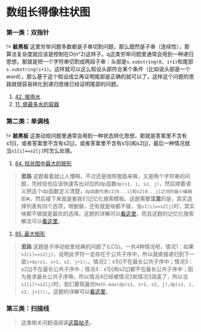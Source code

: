 # 数组长得像柱状图

### 第一类：双指针
!> **敲黑板** 这里穷举问题多数都是子串切割问题，那么既然是子串（连续性），那算法复杂度就应该是控制在O(n^2)这样子。q这类穷举问题里通常会用到一种递归思想，那就是把一个字符串切割成两段子串：头部是`s.substring(0, i+1)`和尾部`s.substring(i+1)`。这样就可以这么假设头部符合某个条件（比如说头部是一个word），那么基于这个假设成立再证明尾部是正确的就可以了，这样这个问题的思路就很容易转化到递归思维已经证明尾部的问题。
1. [42. 接雨水](#接雨水)
1. [11. 盛最多水的容器](#盛最多水的容器)

### 第二类：单调栈
!> **敲黑板** 这类动规问题里通常会用到一种状态转化思想，那就是答案里不含有s1[i]，或者答案里不含有s2[j]，或者答案里不含有s1[i]和s2[j]，最后一种情况就当`s1[i]==s2[j]`时怎么处理。
>
1. [84. 柱状图中最大的矩形](https://leetcode.com/problems/largest-rectangle-in-histogram/) 
>   **思路** 这题看着就让人懵啊，不过还是按照套路来嘛，又是两个字符串的问题，凭经验也应该快速写出对应的dp函数`dp(s1, i, s2, j)`，然后顺着语义把这个dp函数定义清楚，`dp函数代表s1[0...i]和s2[0...j]之间的最小编辑距离`，然后接下来就是套我们记忆化搜索模板。这题需要**注意**的是，其实选择列表有四个选项，增删替，还有就是啥都不做，当`s1[i]==s2[j]`时，其实啥都不做就是最优的选择。这题的详解可以[看这里](./coding/dp/sebusequence?id=编辑距离)，而且这题的记忆化搜索解法可以[看这里](./coding/memo/index?id=编辑距离)。
>
1. [85. 最大矩形](https://leetcode.com/problems/maximal-rectangle/) 
>   **思路** 这题是子序动规里经典的问题了(LCS)。一共4种情况吧，情况1：如果`s1[i]==s2[j]`，说明此字符一定存在于公共子序中，所以就直接递归到下一层`1+dp(s1, i+1, s2, j+1);`。情况2：s1[i]不在最长公共子序中；情况3：s2[j]不在最长公共子序中；情况4：s1[i]和s2[j]都不在最长公共子序中；因为是求最长公共子序嘛，所以情况4已经被情况2和情况3涵盖了，所以当`s1[i]!=s2[j]`时，我们要取最优`Math.max(dp(s1, i+1, s2, j),dp(s1, i, s2, j+1));`。这题的详解可以[看这里](./coding/dp/sebusequence?id=最长公共子序列)。
>

### 第三类：扫描线
> 这类相关问题请阅读[这篇帖子](./coding/twopointer/sliding)。

